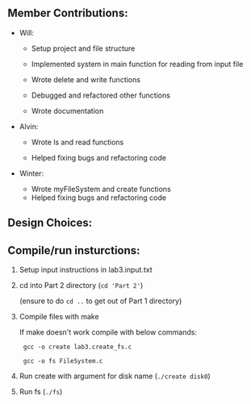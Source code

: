 ## Member Contributions:  
    
* Will:
     
  * Setup project and file structure
  
  * Implemented system in main function for reading from input file
  
  * Wrote delete and write functions
  
  * Debugged and refactored other functions
  
  * Wrote documentation
    
* Alvin:
  
  * Wrote ls and read functions
  
  * Helped fixing bugs and refactoring code
    
* Winter:
  * Wrote myFileSystem and create functions
  * Helped fixing bugs and refactoring code

## Design Choices:


## Compile/run insturctions:
  1. Setup input instructions in lab3.input.txt
  
  1. cd into Part 2 directory (`cd 'Part 2'`)
        
        (ensure to do `cd ..` to get out of Part 1 directory)
  
  1. Compile files with make
        
        If make doesn't work compile with below commands:
        
          gcc -o create lab3.create_fs.c
        
          gcc -o fs FileSystem.c
  
  1. Run create with argument for disk name (`./create disk0`)
  
  1. Run fs (`./fs`)
